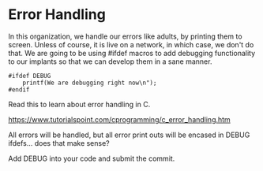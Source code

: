 # Error Handling
In this organization, we handle our errors like adults, by printing them to screen. Unless of course, it is live on a network, in which case, we don't do that. We are going to be using #ifdef macros to add debugging functionality to our implants so that we can develop them in a sane manner. 

```
#ifdef DEBUG
    printf(We are debugging right now\n");
#endif 
```

Read this to learn about error handling in C. 

<https://www.tutorialspoint.com/cprogramming/c_error_handling.htm>

All errors will be handled, but all error print outs will be encased in DEBUG ifdefs... does that make sense? 

Add DEBUG into your code and submit the commit.
